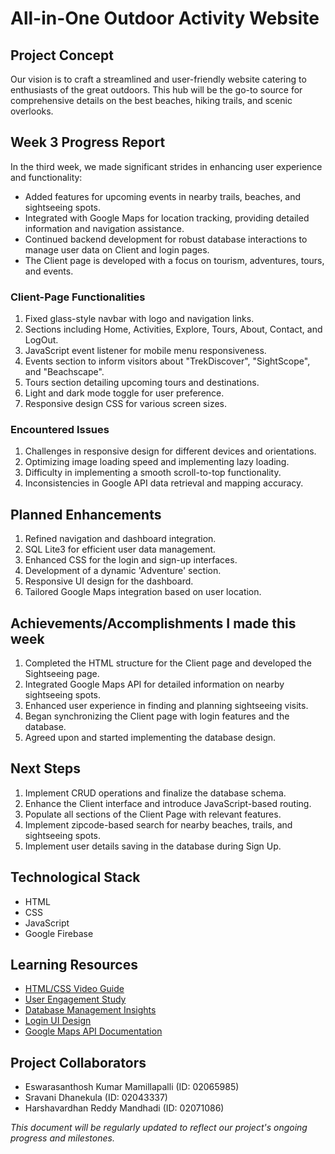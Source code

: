 # All-in-One Outdoor Activity Website

## Project Concept
Our vision is to craft a streamlined and user-friendly website catering to enthusiasts of the great outdoors. This hub will be the go-to source for comprehensive details on the best beaches, hiking trails, and scenic overlooks.

## Week 3 Progress Report
In the third week, we made significant strides in enhancing user experience and functionality:
- Added features for upcoming events in nearby trails, beaches, and sightseeing spots.
- Integrated with Google Maps for location tracking, providing detailed information and navigation assistance.
- Continued backend development for robust database interactions to manage user data on Client and login pages.
- The Client page is developed with a focus on tourism, adventures, tours, and events.

### Client-Page Functionalities
1. Fixed glass-style navbar with logo and navigation links.
2. Sections including Home, Activities, Explore, Tours, About, Contact, and LogOut.
3. JavaScript event listener for mobile menu responsiveness.
4. Events section to inform visitors about "TrekDiscover", "SightScope", and "Beachscape".
5. Tours section detailing upcoming tours and destinations.
6. Light and dark mode toggle for user preference.
7. Responsive design CSS for various screen sizes.

### Encountered Issues
1. Challenges in responsive design for different devices and orientations.
2. Optimizing image loading speed and implementing lazy loading.
3. Difficulty in implementing a smooth scroll-to-top functionality.
4. Inconsistencies in Google API data retrieval and mapping accuracy.

## Planned Enhancements
1. Refined navigation and dashboard integration.
2. SQL Lite3 for efficient user data management.
3. Enhanced CSS for the login and sign-up interfaces.
4. Development of a dynamic 'Adventure' section.
5. Responsive UI design for the dashboard.
6. Tailored Google Maps integration based on user location.

## Achievements/Accomplishments I made this week
1. Completed the HTML structure for the Client page and developed the Sightseeing page.
2. Integrated Google Maps API for detailed information on nearby sightseeing spots.
3. Enhanced user experience in finding and planning sightseeing visits.
4. Began synchronizing the Client page with login features and the database.
5. Agreed upon and started implementing the database design.

## Next Steps
1. Implement CRUD operations and finalize the database schema.
2. Enhance the Client interface and introduce JavaScript-based routing.
3. Populate all sections of the Client Page with relevant features.
4. Implement zipcode-based search for nearby beaches, trails, and sightseeing spots.
5. Implement user details saving in the database during Sign Up.

## Technological Stack
- HTML
- CSS
- JavaScript
- Google Firebase

## Learning Resources
- [HTML/CSS Video Guide](https://www.youtube.com/watch?v=9kRgVxULbag)
- [User Engagement Study](https://www.tandfonline.com/doi/abs/10.1080/19368623.2011.577706)
- [Database Management Insights](https://ieeexplore.ieee.org/document/6121641)
- [Login UI Design](https://designmodo.com/login-forms-websites-apps/)
- [Google Maps API Documentation](https://developers.google.com/custom-search/docs/ui)

## Project Collaborators
- Eswarasanthosh Kumar Mamillapalli (ID: 02065985)
- Sravani Dhanekula (ID: 02043337)
- Harshavardhan Reddy Mandhadi (ID: 02071086)

*This document will be regularly updated to reflect our project's ongoing progress and milestones.*